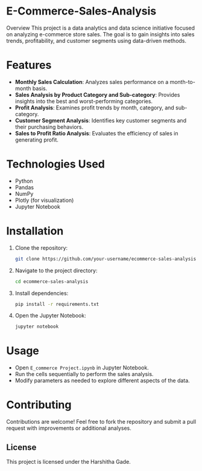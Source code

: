 # E-Commerce-Sales-Analysis

Overview
This project is a data analytics and data science initiative focused on analyzing e-commerce store sales. The goal is to gain insights into sales trends, profitability, and customer segments using data-driven methods.

# Features
- **Monthly Sales Calculation**: Analyzes sales performance on a month-to-month basis.
- **Sales Analysis by Product Category and Sub-category**: Provides insights into the best and worst-performing categories.
- **Profit Analysis**: Examines profit trends by month, category, and sub-category.
- **Customer Segment Analysis**: Identifies key customer segments and their purchasing behaviors.
- **Sales to Profit Ratio Analysis**: Evaluates the efficiency of sales in generating profit.

# Technologies Used
- Python
- Pandas
- NumPy
- Plotly (for visualization)
- Jupyter Notebook

# Installation
1. Clone the repository:
   ```bash
   git clone https://github.com/your-username/ecommerce-sales-analysis.git
   ```
2. Navigate to the project directory:
   ```bash
   cd ecommerce-sales-analysis
   ```
3. Install dependencies:
   ```bash
   pip install -r requirements.txt
   ```
4. Open the Jupyter Notebook:
   ```bash
   jupyter notebook
   ```

# Usage
- Open `E_commerce Project.ipynb` in Jupyter Notebook.
- Run the cells sequentially to perform the sales analysis.
- Modify parameters as needed to explore different aspects of the data.

# Contributing
Contributions are welcome! Feel free to fork the repository and submit a pull request with improvements or additional analyses.

## License
This project is licensed under the Harshitha Gade.

